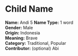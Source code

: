 # Child Name

**Name:** Andi 5
**Name Type:** 1 word  
**Gender:** Male  
**Origin:** Indonesia  
**Meaning:** Brave  
**Category:** Traditional, Popular  
**Contributor:** (optional) Abi
